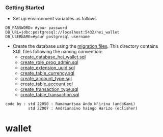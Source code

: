 

### Getting Started
 
- Set up environment variables as follows

```shell
DB_PASSWORD= #your password 
DB_URL=jdbc:postgresql://localhost:5432/hei_wallet
DB_USERNAME=#your postgresql username
```

- Create the database using the [migration files](resources/). This directory contains SQL files following the naming convention:
    - [create_database_hei_wallet.sql](resources/create_database_hei_wallet.sql)
    - [create_role_prog_admin.sql](resources/create_role_prog_admin.sql)
    - [create_extension_uuid.sql](resources/create_extension_uuid.sql)
    - [create_table_currency.sql](resources/create_table_currency.sql)
    - [create_account_type.sql](resources/create_account_type.sql)
    - [create_table_account.sql](resources/create_table_account.sql)
    - [create_transaction_type.sql](resources/create_transaction_type.sql)
    - [create_table_transaction.sql](resources/create_table_transaction.sql)

```
code by : std 22050 : Ramanantsoa Ando N'irina (andoKami)
          std 22007 : Andrianaivo haingo Harizo (eclisher)
```
# wallet
